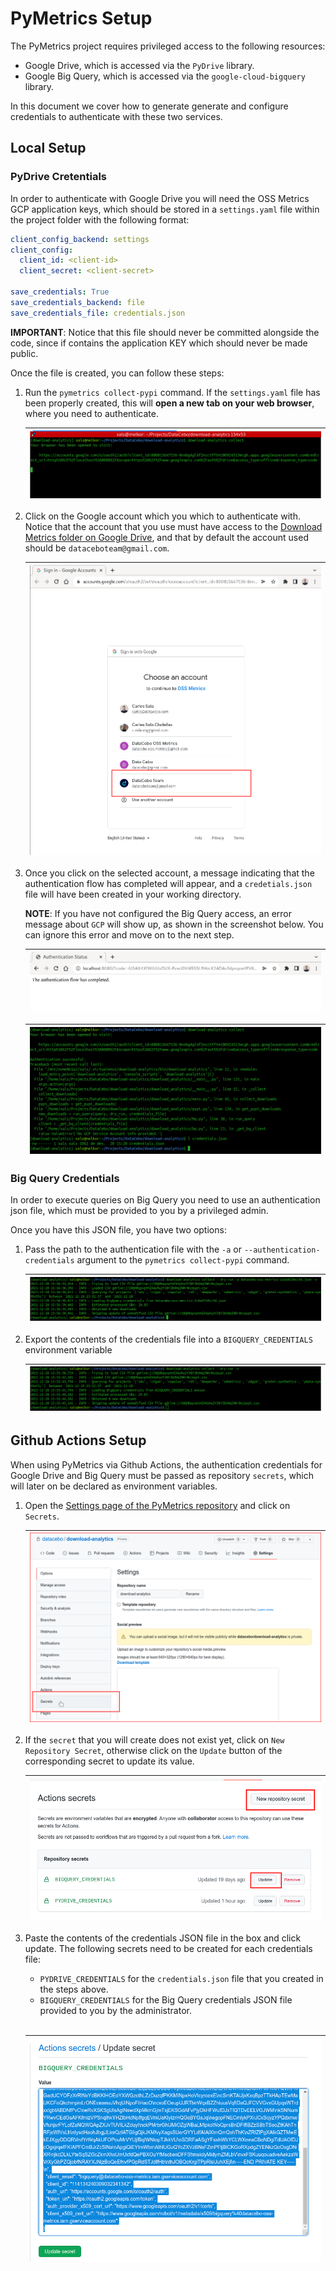 # PyMetrics Setup

The PyMetrics project requires privileged access to the following resources:
- Google Drive, which is accessed via the `PyDrive` library.
- Google Big Query, which is accessed via the `google-cloud-bigquery` library.

In this document we cover how to generate generate and configure credentials to authenticate
with these two services.

## Local Setup

### PyDrive Cretentials

In order to authenticate with Google Drive you will need the OSS Metrics GCP application keys,
which should be stored in a `settings.yaml` file within the project folder with the following
format:

```yaml
client_config_backend: settings
client_config:
  client_id: <client-id>
  client_secret: <client-secret>

save_credentials: True
save_credentials_backend: file
save_credentials_file: credentials.json
```

**IMPORTANT**: Notice that this file should never be committed alongside the code, since
if contains the application KEY which should never be made public.

Once the file is created, you can follow these steps:

1. Run the `pymetrics collect-pypi` command. If the `settings.yaml` file has been properly
   created, this will **open a new tab on your web browser**, where you need to authenticate.

   | ![pydrive-collect](imgs/pydrive-collect.png "Run the `pymetrics collect-pypi` Command") |
   | - |

2. Click on the Google account which you which to authenticate with. Notice that the account that
   you use must have access to the [Download Metrics folder on Google Drive](
   https://drive.google.com/drive/u/0/folders/10QHbqyvptmZX4yhu2Y38YJbVHqINRr0n), and that by
   default the account used should be `dataceboteam@gmail.com`.

   | ![pydrive-account](imgs/pydrive-account.png "Select a google account") |
   | - |

3. Once you click on the selected account, a message indicating that the authentication flow
   has completed will appear, and a `credetials.json` file will have been created in your
   working directory.

   **NOTE**: If you have not configured the Big Query access, an error message about `GCP` will
   show up, as shown in the screenshot below. You can ignore this error and move on to the next
   step.

   | ![pydrive-completed](imgs/pydrive-completed.png "Authentication completed") |
   | - |

   | ![pydrive-credentials](imgs/pydrive-credentials.png "A credentials.json file has been created") |
   | - |

### Big Query Credentials

In order to execute queries on Big Query you need to use an authentication json file, which must
be provided to you by a privileged admin.

Once you have this JSON file, you have two options:

1. Pass the path to the authentication file with the `-a` or `--authentication-credentials`
   argument to the `pymetrics collect-pypi` command.

   | ![bigquery-a](imgs/bigquery-a.png "Pass the credentials on command line") |
   | - |

2. Export the contents of the credentials file into a `BIGQUERY_CREDENTIALS` environment variable

   | ![bigquery-env](imgs/bigquery-env.png "Export the credentials into an envar") |
   | - |


## Github Actions Setup

When using PyMetrics via Github Actions, the authentication credentials for Google
Drive and Big Query must be passed as repository `secrets`, which will later on be declared
as environment variables.

1. Open the [Settings page of the PyMetrics repository](
   https://github.com/datacebo/pymetrics/settings/secrets/actions) and click on `Secrets`.

   | ![secrets](imgs/secrets.png "Open the secrets page of the repository") |
   | - |

2. If the `secret` that you will create does not exist yet, click on `New Repository Secret`,
   otherwise click on the `Update` button of the corresponding secret to update its value.

   | ![update-secret](imgs/update-secret.png "Click on New Repository Secret or Update") |
   | - |

3. Paste the contents of the credentials JSON file in the box and click update. The following
   secrets need to be created for each credentials file:
   - `PYDRIVE_CREDENTIALS` for the `credentials.json` file that you created in the steps above.
   - `BIGQUERY_CREDENTIALS` for the Big Query credentials JSON file provided to you by the
      administrator.

   <br/>

   | ![paste-secret](imgs/paste-secret.png "Paste the secret value into the box") |
   | - |
